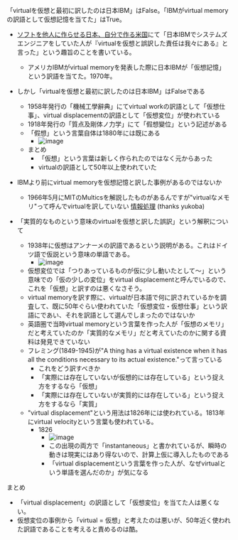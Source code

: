 
「virtualを仮想と最初に訳したのは日本IBM」はFalse。「IBMがvirtual memoryの訳語として仮想記憶を当てた」はTrue。

- [ソフトを他人に作らせる日本、自分で作る米国](http://amzn.to/2zAONjl)にて「日本IBMでシステムズエンジニアをしていた人が『virtualを仮想と誤訳した責任は我々にある』と言った」という趣旨のことを書いている。
    - アメリカIBMがvirtual memoryを発表した際に日本IBMが「仮想記憶」という訳語を当てた。1970年。
- しかし「virtualを仮想と最初に訳したのは日本IBM」はFalseである
    - 1958年発行の「機械工學辭典」にてvirtual workの訳語として「仮想仕事」、virtual displacementの訳語として「仮想変位」が使われている
    - 1918年発行の「質点及剛体ノ力学」にて「假想變位」という記述がある
    - 「假想」という言葉自体は1880年には既にある
        - ![image](https://gyazo.com/9daf44f55f6130a58485db56dde5a9e0/thumb/1000)
    - まとめ
        - 「仮想」という言葉は新しく作られたのではなく元からあった
        - virtualの訳語として50年以上使われていた

- IBMより前にvirtual memoryを仮想記憶と訳した事例があるのではないか
    - 1966年5月にMITのMulticsを解説したものがあるんですが"virtualなメモリ"って呼んでvirtualを訳していない [情報処理](http://id.nii.ac.jp/1001/00008791/) (thanks yukoba)

- 「実質的なものという意味のvirtualを仮想と訳した誤訳」という解釈について
    - 1938年に仮想はアンナーメの訳語であるという説明がある。これはドイツ語で仮説という意味の単語である。
        - ![image](https://gyazo.com/bef0e0a3585680b28af234f3de7e5313/thumb/1000)
    - 仮想変位では「つりあっているものが仮に少し動いたとして～」という意味での「仮の少しの変位」をvirtual displacementと呼んでいるので、これを「仮想」と訳すのは悪くなさそう。
    - virtual memoryを訳す際に、virtualが日本語で何に訳されているかを調査して、既に50年ぐらい使われていた「仮想変位・仮想仕事」という訳語にであい、それを訳語として選んでしまったのではないか
    - 英語圏で当時virtual memoryという言葉を作った人が「仮想のメモリ」だと考えていたのか「実質的なメモリ」だと考えていたのかに関する資料は発見できていない
    - フレミング(1849-1945)が"A thing has a virtual existence when it has all the conditions necessary to its actual existence."って言っている
        - これをどう訳すべきか
        - 「実際には存在していないが仮想的には存在している」という捉え方をするなら「仮想」
        - 「実際には存在していないが実質的には存在している」という捉え方をするなら「実質」
    - "virtual displacement"という用法は1826年には使われている。1813年にvirtual velocityという言葉も使われている。
        - 1826
            - ![image](https://gyazo.com/45f37aee613b9de6657047cdd776a4d0/thumb/1000)
            - この出現の両方で「instantaneous」と書かれているが、瞬時の動きは現実にはあり得ないので、計算上仮に導入したものである
            - 「virtual displacementという言葉を作った人が、なぜvirtualという単語を選んだのか」が気になる

まとめ
- 「virtual displacement」の訳語として「仮想変位」を当てた人は悪くない。
- 仮想変位の事例から「virtual = 仮想」と考えたのは悪いが、50年近く使われた訳語であることを考えると責めるのは酷。